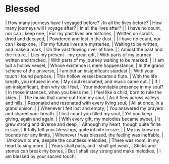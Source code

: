 Blessed
=======

| How many journeys have I voyaged before?
| In all the lives before?
| How many journeys will I voyage after?
| In all the lives after?
| 
| I have no count, nor can I keep one,
| For my past lives are histories,
| Written on scrolls, dried and decayed,
| Powdered and lost in the dust.
| 
| I have no count, nor can I keep one,
| For my future lives are mysteries,
| Waiting to be written, and make a mark,
| On the vast flowing river of time.
| 
| Amidst the past and the future,
| Lies my present - my great gift,
| With parts of my journey written and tracked,
| With parts of my journey waiting to be marked.
| 
| I am but a hollow vessel,
| Whose existence is mere happenstance,
| In the grand scheme of the universe,
| I am but an insignificant stardust
| 
| With your touch I found purpose,
| This hollow vessel became a flute.
| With the life breath, you infused in me,
| My soul resonated, and music came out.
| 
| If I am insignificant, then why do I feel,
| Your indomitable presence in my soul?
| In those instances, when you bless me,
| I feel like a child, born to rule the skies.
| 
| The music that came out from my soul,
| As it flew across valleys and hills,
| Resonated and resonated with every living soul,
| All at once, in a grand unison.
| 
| Whenever I felt lost and empty,
| You answered my prayers and shared your breath.
| I lost count you filled my soul,
| Yet you keep giving, again and again.
| 
| With every gift, my melodies became sweet,
| It grew strong and diverse and deep,
| Although my heart, though quite finite in size,
| It fully felt your blessings, quite infinite in size.
| 
| My joy knew no bounds nor any limits,
| Whenever I was blessed, the feeling was ineffable,
|  Unknown to me, despite the countless melodies,
| There was room, in my heart to sing more.
| 
| Years shall pass, and I shall get weak,
| Sticks and stones can break my bones,
| But I shall stay strong and make melodies,
| I am blessed by your sacred touch.
